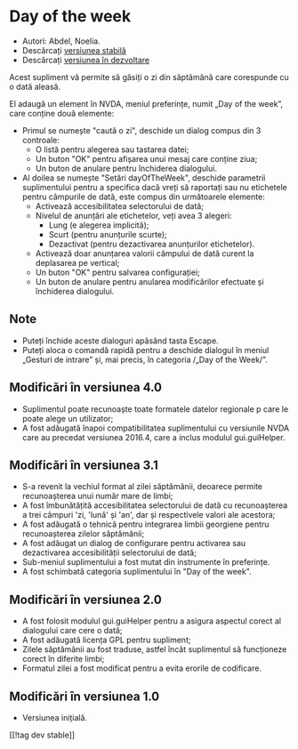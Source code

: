 # Day of the week #

*	 Autori: Abdel, Noelia.
*	 Descărcați [versiunea stabilă][1]
*	 Descărcați [versiunea în dezvoltare][2]

Acest supliment vă permite să găsiți o zi din săptămână care corespunde cu o
dată aleasă.

El adaugă un element în NVDA, meniul preferințe, numit „Day of the week”,
care conține două elemente:


*	Primul se numește "caută o zi", deschide un dialog compus din 3 controale:
	*	O listă pentru alegerea sau tastarea datei;
	*	Un buton "OK" pentru afișarea unui mesaj care conține ziua;
	*	Un buton de anulare pentru închiderea dialogului.
*	Al doilea se numește "Setări dayOfTheWeek", deschide parametrii suplimentului pentru a specifica dacă vreți să raportați sau nu etichetele pentru câmpurile de dată, este compus din următoarele elemente:
	*	Activează accesibilitatea selectorului de dată;
	*	Nivelul de anunțări ale etichetelor, veți avea 3 alegeri:
		*	Lung (e alegerea implicită);
		*	Scurt (pentru anunțurile scurte);
		*	Dezactivat (pentru dezactivarea anunțurilor etichetelor).
	*	Activează doar anunțarea valorii câmpului de dată curent la deplasarea pe vertical;
	*	Un buton "OK" pentru salvarea configurației;
	*	Un buton de anulare pentru anularea modificărilor efectuate și închiderea dialogului.


## Note ##

*	 Puteți închide aceste dialoguri apăsând tasta Escape.
*	 Puteți aloca o comandă rapidă pentru a deschide dialogul în meniul
   „Gesturi de intrare” și, mai precis, în categoria /„Day of the Week/”.

## Modificări în versiunea 4.0 ##

*	 Suplimentul poate recunoaște toate formatele datelor regionale p care le
   poate alege un utilizator;
*	 A fost adăugată înapoi compatibilitatea suplimentului cu versiunile NVDA
   care au precedat versiunea 2016.4, care a inclus modulul gui.guiHelper.

## Modificări în versiunea 3.1 ##

*	 S-a revenit la vechiul format al zilei săptămânii, deoarece permite
   recunoașterea unui număr mare de limbi;
*	 A fost îmbunătățită accesibilitatea selectorului de dată cu recunoașterea
   a trei câmpuri 'zi, 'lună' și 'an', dar și respectivele valori ale
   acestora;
*	 A fost adăugată o tehnică pentru integrarea limbii georgiene pentru
   recunoașterea zilelor săptămânii;
*	 A fost adăugat un dialog de configurare pentru activarea sau dezactivarea
   accesibilității selectorului de dată;
*	 Sub-meniul suplimentului a fost mutat din instrumente în preferințe.
*	 A fost schimbată categoria suplimentului în "Day of the week".

## Modificări în versiunea 2.0 ##

*	 A fost folosit modulul gui.guiHelper pentru a asigura aspectul corect al
   dialogului care cere o dată;
*	 A fost adăugată licența GPL pentru supliment;
*	 Zilele săptămânii au fost traduse, astfel încât suplimentul să
   funcționeze corect în diferite limbi;
*	 Formatul zilei a fost modificat pentru a evita erorile de codificare.

## Modificări în versiunea 1.0 ##

*	 Versiunea inițială.

[[!tag dev stable]]

[1]: https://addons.nvda-project.org/files/get.php?file=dw

[2]: https://addons.nvda-project.org/files/get.php?file=dw-dev
